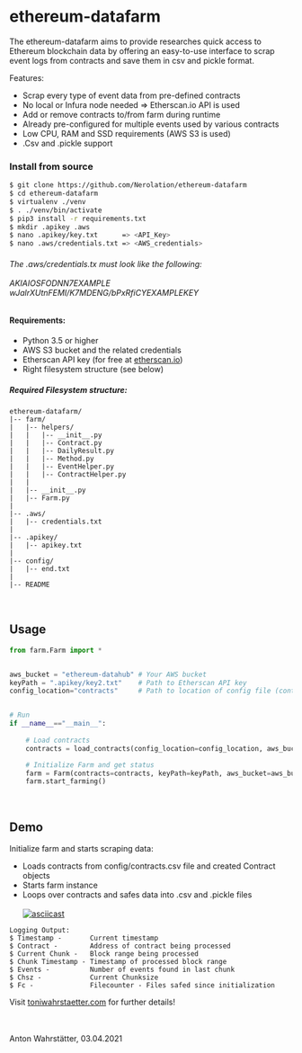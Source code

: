 # ethereum-datafarm

The ethereum-datafarm aims to provide researches quick access to Ethereum blockchain data by offering an easy-to-use interface to scrap event logs from contracts and save them in csv and pickle format.

Features:
* Scrap every type of event data from pre-defined contracts
* No local or Infura node needed => Etherscan.io API is used
* Add or remove contracts to/from farm during runtime
* Already pre-configured for multiple events used by various contracts
* Low CPU, RAM and SSD requirements (AWS S3 is used)
* .Csv and .pickle support

### Install from source
```bash
$ git clone https://github.com/Nerolation/ethereum-datafarm
$ cd ethereum-datafarm
$ virtualenv ./venv
$ . ./venv/bin/activate
$ pip3 install -r requirements.txt
$ mkdir .apikey .aws
$ nano .apikey/key.txt      => <API_Key>
$ nano .aws/credentials.txt => <AWS_credentials>
```


###### The .aws/credentials.tx must look like the following: <br /><br />  AKIAIOSFODNN7EXAMPLE <br /> wJalrXUtnFEMI/K7MDENG/bPxRfiCYEXAMPLEKEY


#### Requirements:

* Python 3.5 or higher
* AWS S3 bucket and the related credentials
* Etherscan API key (for free at [etherscan.io](https://etherscan.io))
* Right filesystem structure (see below)

##### Required Filesystem structure:
```console
ethereum-datafarm/
|-- farm/
|   |-- helpers/
|   |   |-- __init__.py
|   |   |-- Contract.py
|   |   |-- DailyResult.py
|   |   |-- Method.py
|   |   |-- EventHelper.py
|   |   |-- ContractHelper.py
|   |   
|   |-- __init__.py
|   |-- Farm.py
|
|-- .aws/
|   |-- credentials.txt
|   
|-- .apikey/
|   |-- apikey.txt
|
|-- config/
|   |-- end.txt
|
|-- README
```
<br />

## Usage

```python
from farm.Farm import *


aws_bucket = "ethereum-datahub" # Your AWS bucket
keyPath = ".apikey/key2.txt"    # Path to Etherscan API key
config_location="contracts"     # Path to location of config file (contracts.csv)


# Run
if __name__=="__main__":
    
    # Load contracts
    contracts = load_contracts(config_location=config_location, aws_bucket=aws_bucket)

    # Initialize Farm and get status
    farm = Farm(contracts=contracts, keyPath=keyPath, aws_bucket=aws_bucket).status()
    farm.start_farming()
```

<br />

## Demo

Initialize farm and starts scraping data:
* Loads contracts from config/contracts.csv file and created Contract objects
* Starts farm instance
* Loops over contracts and safes data into .csv and .pickle files <br /><br />
[![asciicast](https://asciinema.org/a/404795.svg)](https://asciinema.org/a/404795)
```console
Logging Output:
$ Timestamp -       Current timestamp
$ Contract -        Address of contract being processed
$ Current Chunk -   Block range being processed
$ Chunk Timestamp - Timestamp of processed block range
$ Events -          Number of events found in last chunk
$ Chsz -            Current Chunksize
$ Fc -              Filecounter - Files safed since initialization
```



Visit [toniwahrstaetter.com](https://toniwahrstaetter.com/) for further details!
<br/><br/><br/>

Anton Wahrstätter, 03.04.2021 
